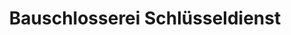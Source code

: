 ---
title: "Bauschlosserei Schlüsseldienst"
url: /plauen/bauschlosserei-schluesseldienst/
shop: Schlüsseldienst
---